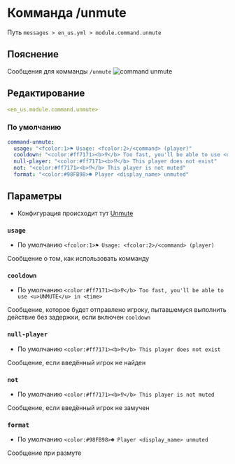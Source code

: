# Комманда /unmute
Путь `messages > en_us.yml > module.command.unmute`

## Пояснение
Сообщения для комманды `/unmute`
![command unmute](/commandunmute.png)

## Редактирование
```yaml
<en_us.module.command.unmute>
```

### По умолчанию
```yaml
command-unmute:
  usage: "<fcolor:1>⚑ Usage: <fcolor:2>/<command> (player)"
  cooldown: "<color:#ff7171><b>⁉</b> Too fast, you'll be able to use <u>UNMUTE</u> in <time>"
  null-player: "<color:#ff7171><b>⁉</b> This player does not exist"
  not: "<color:#ff7171><b>⁉</b> This player is not muted"
  format: "<color:#98FB98>☻ Player <display_name> unmuted"
```

## Параметры

- Конфигурация происходит тут [Unmute](/ru/config/module/command/command-unmute/)

### `usage`
- По умолчанию `<fcolor:1>⚑ Usage: <fcolor:2>/<command> (player)`

Сообщение о том, как использовать комманду

### `cooldown`
- По умолчанию `<color:#ff7171><b>⁉</b> Too fast, you'll be able to use <u>UNMUTE</u> in <time>`

Сообщение, которое будет отправлено игроку, пытавшемуся выполнить действие без задержки, если включен `cooldown`

### `null-player`
- По умолчанию `<color:#ff7171><b>⁉</b> This player does not exist`

Сообщение, если введённый игрок не найден

### `not`
- По умолчанию `<color:#ff7171><b>⁉</b> This player is not muted`

Сообщение, если введённый игрок не замучен

### `format`
- По умолчанию `<color:#98FB98>☻ Player <display_name> unmuted`

Сообщение при размуте
